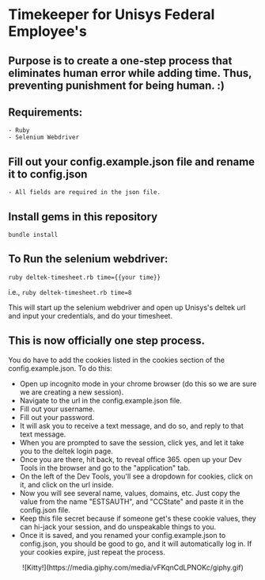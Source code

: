 # Timekeeper for Unisys Federal Employee's

## Purpose is to create a one-step process that eliminates human error while adding time. Thus, preventing punishment for being human. :)

## Requirements:
	- Ruby
	- Selenium Webdriver

## Fill out your config.example.json file and rename it to config.json
	- All fields are required in the json file.

## Install gems in this repository
`bundle install`

## To Run the selenium webdriver:
`ruby deltek-timesheet.rb time={{your time}}`

i.e., `ruby deltek-timesheet.rb time=8`

This will start up the selenium webdriver and open up Unisys's deltek url and input your credentials, and do your timesheet.

## This is now officially one step process.
You do have to add the cookies listed in the cookies section of the config.example.json. To do this:
  - Open up incognito mode in your chrome browser (do this so we are sure we are creating a new session).
  - Navigate to the url in the config.example.json file.
  - Fill out your username.
  - Fill out your password.
  - It will ask you to receive a text message, and do so, and reply to that text message.
  - When you are prompted to save the session, click yes, and let it take you to the deltek login page.
  - Once you are there, hit back, to reveal office 365. open up your Dev Tools in the browser and go to the "application" tab.
  - On the left of the Dev Tools, you'll see a dropdown for cookies, click on it, and click on the url inside.
  - Now you will see several name, values, domains, etc. Just copy the value from the name "ESTSAUTH", and "CCState" and paste it in the config.json file.
  - Keep this file secret because if someone get's these cookie values, they can hi-jack your session, and do unspeakable things to you.
  - Once it is saved, and you renamed your config.example.json to config.json, you should be good to go, and it will automatically log in. If your cookies expire, just repeat the process.

<p align="center">
![Kitty!](https://media.giphy.com/media/vFKqnCdLPNOKc/giphy.gif)
</p>